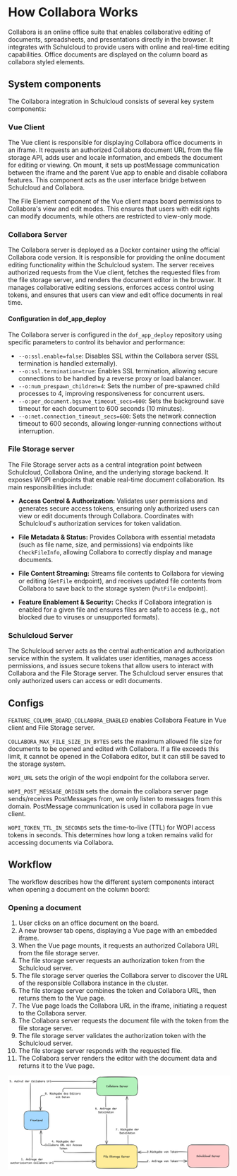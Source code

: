 # How Collabora Works
Collabora is an online office suite that enables collaborative editing of documents, spreadsheets, and presentations directly in the browser. It integrates with Schulcloud to provide users with online and real-time editing capabilities. Office documents are displayed on the column board as collabora styled elements.

## System components
The Collabora integration in Schulcloud consists of several key system components:
### Vue Client
The Vue client is responsible for displaying Collabora office documents in an iframe. It requests an authorized Collabora document URL from the file storage API, adds user and locale information, and embeds the document for editing or viewing. On mount, it sets up postMessage communication between the iframe and the parent Vue app to enable and disable collabora features. This component acts as the user interface bridge between Schulcloud and Collabora.

The File Element component of the Vue client maps board permissions to Collabora's view and edit modes. This ensures that users with edit rights can modify documents, while others are restricted to view-only mode.

### Collabora Server
The Collabora server is deployed as a Docker container using the official Collabora code version. It is responsible for providing the online document editing functionality within the Schulcloud system. The server receives authorized requests from the Vue client, fetches the requested files from the file storage server, and renders the document editor in the browser. It manages collaborative editing sessions, enforces access control using tokens, and ensures that users can view and edit office documents in real time.

#### Configuration in dof_app_deploy
The Collabora server is configured in the `dof_app_deploy` repository using specific parameters to control its behavior and performance:

- `--o:ssl.enable=false`: Disables SSL within the Collabora server (SSL termination is handled externally).
- `--o:ssl.termination=true`: Enables SSL termination, allowing secure connections to be handled by a reverse proxy or load balancer.
- `--o:num_prespawn_children=4`: Sets the number of pre-spawned child processes to 4, improving responsiveness for concurrent users.
- `--o:per_document.bgsave_timeout_secs=600`: Sets the background save timeout for each document to 600 seconds (10 minutes).
- `--o:net.connection_timeout_secs=600`: Sets the network connection timeout to 600 seconds, allowing longer-running connections without interruption.

### File Storage server
The File Storage server acts as a central integration point between Schulcloud, Collabora Online, and the underlying storage backend. It exposes WOPI endpoints that enable real-time document collaboration. Its main responsibilities include:

- **Access Control & Authorization:** Validates user permissions and generates secure access tokens, ensuring only authorized users can view or edit documents through Collabora. Coordinates with Schulcloud's authorization services for token validation.

- **File Metadata & Status:** Provides Collabora with essential metadata (such as file name, size, and permissions) via endpoints like `CheckFileInfo`, allowing Collabora to correctly display and manage documents.

- **File Content Streaming:** Streams file contents to Collabora for viewing or editing (`GetFile` endpoint), and receives updated file contents from Collabora to save back to the storage system (`PutFile` endpoint).

- **Feature Enablement & Security:** Checks if Collabora integration is enabled for a given file and ensures files are safe to access (e.g., not blocked due to viruses or unsupported formats).

### Schulcloud Server
The Schulcloud server acts as the central authentication and authorization service within the system. It validates user identities, manages access permissions, and issues secure tokens that allow users to interact with Collabora and the File Storage server. The Schulcloud server ensures that only authorized users can access or edit documents.

## Configs
`FEATURE_COLUMN_BOARD_COLLABORA_ENABLED` enables Collabora Feature in Vue client and File Storage server.

`COLLABORA_MAX_FILE_SIZE_IN_BYTES` sets the maximum allowed file size for documents to be opened and edited with Collabora. If a file exceeds this limit, it cannot be opened in the Collabora editor, but it can still be saved to the storage system.

`WOPI_URL` sets the origin of the wopi endpoint for the collabora server.

`WOPI_POST_MESSAGE_ORIGIN` sets the domain the collabora server page sends/receives PostMessages from, we only listen to messages from this domain. PostMessage communication is used in collabora page in vue client.

`WOPI_TOKEN_TTL_IN_SECONDS` sets the time-to-live (TTL) for WOPI access tokens in seconds. This determines how long a token remains valid for accessing documents via Collabora.


## Workflow
The workflow describes how the different system components interact when opening a document on the column boord:

### Opening a document

1. User clicks on an office document on the board.
2. A new browser tab opens, displaying a Vue page with an embedded iframe.
3. When the Vue page mounts, it requests an authorized Collabora URL from the file storage server.
4. The file storage server requests an authorization token from the Schulcloud server.
5. The file storage server queries the Collabora server to discover the URL of the responsible Collabora instance in the cluster.
6. The file storage server combines the token and Collabora URL, then returns them to the Vue page.
7. The Vue page loads the Collabora URL in the iframe, initiating a request to the Collabora server.
8. The Collabora server requests the document file with the token from the file storage server.
9. The file storage server validates the authorization token with the Schulcloud server.
10. The file storage server responds with the requested file.
11. The Collabora server renders the editor with the document data and returns it to the Vue page.


![Collabora workflow](how_it_works.png)